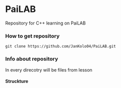 # PaiLAB

Repository for C++ learning on PaiLAB


### How to get repository
```
git clone https://github.com/JanKolo04/PaiLAB.git
```

### Info about repository
In every direcotry will be files from lesson

#### Struckture
````

````
